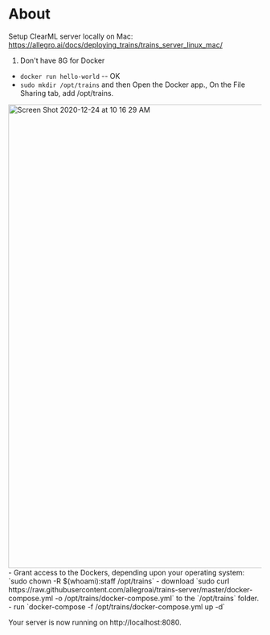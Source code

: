 # About

Setup ClearML server locally on Mac: https://allegro.ai/docs/deploying_trains/trains_server_linux_mac/

1. Don't have 8G for Docker

- `docker run hello-world` -- OK
- `sudo mkdir /opt/trains` and then Open the Docker app., On the File Sharing tab, add /opt/trains.
<img width="922" alt="Screen Shot 2020-12-24 at 10 16 29 AM" src="https://user-images.githubusercontent.com/595772/103096194-22d81500-45d1-11eb-906f-877dca676123.png">
- Grant access to the Dockers, depending upon your operating system: `sudo chown -R $(whoami):staff /opt/trains`
- download `sudo curl https://raw.githubusercontent.com/allegroai/trains-server/master/docker-compose.yml -o /opt/trains/docker-compose.yml` to the `/opt/trains` folder.
- run `docker-compose -f /opt/trains/docker-compose.yml up -d`

Your server is now running on http://localhost:8080.